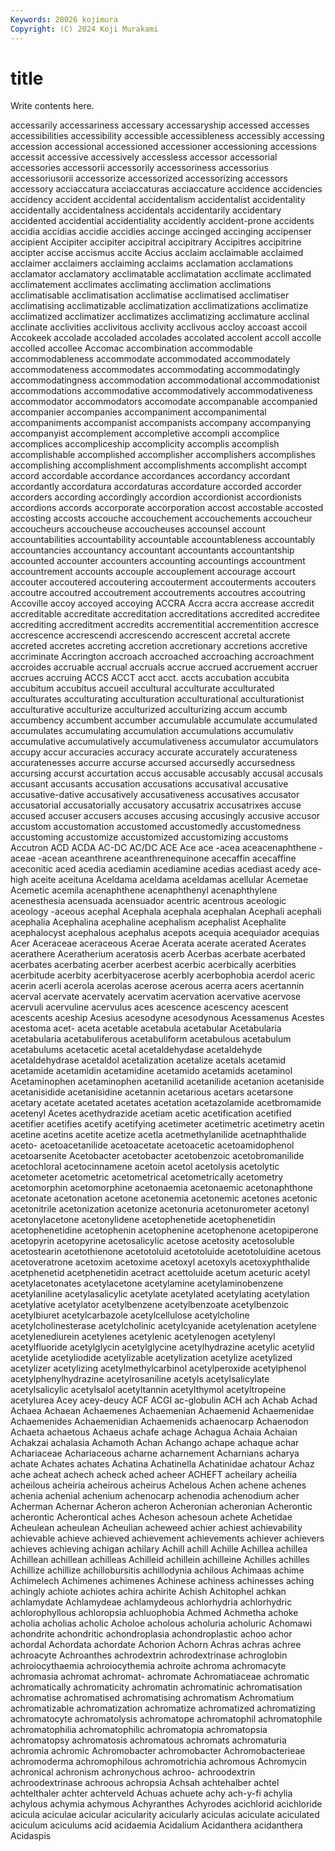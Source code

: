 ```yaml
---
Keywords: 28026 kojimura
Copyright: (C) 2024 Koji Murakami
---
```


# title

Write contents here.



 accessarily accessariness accessary
accessaryship accessed accesses accessibilities accessibility accessible accessibleness accessibly accessing accession
accessional accessioned accessioner accessioning accessions accessit accessive accessively accessless accessor
accessorial accessories accessorii accessorily accessoriness accessorius accessoriusorii accessorize accessorized accessorizing
accessors accessory acciaccatura acciaccaturas acciaccature accidence accidencies accidency accident accidental
accidentalism accidentalist accidentality accidentally accidentalness accidentals accidentarily accidentary accidented accidential
accidentiality accidently accident-prone accidents accidia accidias accidie accidies accinge accinged
accinging accipenser accipient Accipiter accipiter accipitral accipitrary Accipitres accipitrine accipter
accise accismus accite Accius acclaim acclaimable acclaimed acclaimer acclaimers acclaiming
acclaims acclamation acclamations acclamator acclamatory acclimatable acclimatation acclimate acclimated acclimatement
acclimates acclimating acclimation acclimations acclimatisable acclimatisation acclimatise acclimatised acclimatiser acclimatising
acclimatizable acclimatization acclimatizations acclimatize acclimatized acclimatizer acclimatizes acclimatizing acclimature acclinal
acclinate acclivities acclivitous acclivity acclivous accloy accoast accoil Accokeek accolade
accoladed accolades accolated accolent accoll accolle accolled accollee Accomac accombination
accommodable accommodableness accommodate accommodated accommodately accommodateness accommodates accommodating accommodatingly accommodatingness
accommodation accommodational accommodationist accommodations accommodative accommodatively accommodativeness accommodator accommodators accomodate
accompanable accompanied accompanier accompanies accompaniment accompanimental accompaniments accompanist accompanists accompany
accompanying accompanyist accomplement accompletive accompli accomplice accomplices accompliceship accomplicity accomplis
accomplish accomplishable accomplished accomplisher accomplishers accomplishes accomplishing accomplishment accomplishments accomplisht
accompt accord accordable accordance accordances accordancy accordant accordantly accordatura accordaturas
accordature accorded accorder accorders according accordingly accordion accordionist accordionists accordions
accords accorporate accorporation accost accostable accosted accosting accosts accouche accouchement
accouchements accoucheur accoucheurs accoucheuse accoucheuses accounsel account accountabilities accountability accountable
accountableness accountably accountancies accountancy accountant accountants accountantship accounted accounter accounters
accounting accountings accountment accountrement accounts accouple accouplement accourage accourt accouter
accoutered accoutering accouterment accouterments accouters accoutre accoutred accoutrement accoutrements accoutres
accoutring Accoville accoy accoyed accoying ACCRA Accra accra accrease accredit
accreditable accreditate accreditation accreditations accredited accreditee accrediting accreditment accredits accrementitial
accrementition accresce accrescence accrescendi accrescendo accrescent accretal accrete accreted accretes
accreting accretion accretionary accretions accretive accriminate Accrington accroach accroached accroaching
accroachment accroides accruable accrual accruals accrue accrued accruement accruer accrues
accruing ACCS ACCT acct acct. accts accubation accubita accubitum accubitus
accueil accultural acculturate acculturated acculturates acculturating acculturation acculturational acculturationist acculturative
acculturize acculturized acculturizing accum accumb accumbency accumbent accumber accumulable accumulate
accumulated accumulates accumulating accumulation accumulations accumulativ accumulative accumulatively accumulativeness accumulator
accumulators accupy accur accuracies accuracy accurate accurately accurateness accuratenesses accurre
accurse accursed accursedly accursedness accursing accurst accurtation accus accusable accusably
accusal accusals accusant accusants accusation accusations accusatival accusative accusative-dative accusatively
accusativeness accusatives accusator accusatorial accusatorially accusatory accusatrix accusatrixes accuse accused
accuser accusers accuses accusing accusingly accusive accusor accustom accustomation accustomed
accustomedly accustomedness accustoming accustomize accustomized accustomizing accustoms Accutron ACD ACDA
AC-DC AC/DC ACE Ace ace -acea aceacenaphthene -aceae -acean aceanthrene
aceanthrenequinone acecaffin acecaffine aceconitic aced acedia acediamin acediamine acedias acediast
acedy ace-high aceite aceituna Aceldama aceldama aceldamas acellular Acemetae Acemetic
acemila acenaphthene acenaphthenyl acenaphthylene acenesthesia acensuada acensuador acentric acentrous aceologic
aceology -aceous acephal Acephala acephala acephalan Acephali acephali acephalia Acephalina
acephaline acephalism acephalist Acephalite acephalocyst acephalous acephalus acepots acequia acequiador
acequias Acer Aceraceae aceraceous Acerae Acerata acerate acerated Acerates acerathere
Aceratherium aceratosis acerb Acerbas acerbate acerbated acerbates acerbating acerber acerbest
acerbic acerbically acerbities acerbitude acerbity acerbityacerose acerbly acerbophobia acerdol aceric
acerin acerli acerola acerolas acerose acerous acerra acers acertannin acerval
acervate acervately acervatim acervation acervative acervose acervuli acervuline acervulus aces
acescence acescency acescent acescents aceship Acesius acesodyne acesodynous Acessamenus Acestes
acestoma acet- aceta acetable acetabula acetabular Acetabularia acetabularia acetabuliferous acetabuliform
acetabulous acetabulum acetabulums acetacetic acetal acetaldehydase acetaldehyde acetaldehydrase acetaldol acetalization
acetalize acetals acetamid acetamide acetamidin acetamidine acetamido acetamids acetaminol Acetaminophen
acetaminophen acetanilid acetanilide acetanion acetaniside acetanisidide acetanisidine acetannin acetarious acetars
acetarsone acetary acetate acetated acetates acetation acetazolamide acetbromamide acetenyl Acetes
acethydrazide acetiam acetic acetification acetified acetifier acetifies acetify acetifying acetimeter
acetimetric acetimetry acetin acetine acetins acetite acetize acetla acetmethylanilide acetnaphthalide
aceto- acetoacetanilide acetoacetate acetoacetic acetoamidophenol acetoarsenite Acetobacter acetobacter acetobenzoic acetobromanilide
acetochloral acetocinnamene acetoin acetol acetolysis acetolytic acetometer acetometric acetometrical acetometrically
acetometry acetomorphin acetomorphine acetonaemia acetonaemic acetonaphthone acetonate acetonation acetone acetonemia
acetonemic acetones acetonic acetonitrile acetonization acetonize acetonuria acetonurometer acetonyl acetonylacetone
acetonylidene acetophenetide acetophenetidin acetophenetidine acetophenin acetophenine acetophenone acetopiperone acetopyrin acetopyrine
acetosalicylic acetose acetosity acetosoluble acetostearin acetothienone acetotoluid acetotoluide acetotoluidine acetous
acetoveratrone acetoxim acetoxime acetoxyl acetoxyls acetoxyphthalide acetphenetid acetphenetidin acetract acettoluide
acetum aceturic acetyl acetylacetonates acetylacetone acetylamine acetylaminobenzene acetylaniline acetylasalicylic acetylate
acetylated acetylating acetylation acetylative acetylator acetylbenzene acetylbenzoate acetylbenzoic acetylbiuret acetylcarbazole
acetylcellulose acetylcholine acetylcholinesterase acetylcholinic acetylcyanide acetylenation acetylene acetylenediurein acetylenes acetylenic
acetylenogen acetylenyl acetylfluoride acetylglycin acetylglycine acetylhydrazine acetylic acetylid acetylide acetyliodide
acetylizable acetylization acetylize acetylized acetylizer acetylizing acetylmethylcarbinol acetylperoxide acetylphenol acetylphenylhydrazine
acetylrosaniline acetyls acetylsalicylate acetylsalicylic acetylsalol acetyltannin acetylthymol acetyltropeine acetylurea Acey
acey-deucy ACF ACGI ac-globulin ACH ach Achab Achad Achaea Achaean
Achaemenes Achaemenian Achaemenid Achaemenidae Achaemenides Achaemenidian Achaemenids achaenocarp Achaenodon Achaeta
achaetous Achaeus achafe achage Achagua Achaia Achaian Achakzai achalasia Achamoth
Achan Achango achape achaque achar Achariaceae Achariaceous acharne acharnement Acharnians
acharya achate Achates achates Achatina Achatinella Achatinidae achatour Achaz ache
acheat achech acheck ached acheer ACHEFT acheilary acheilia acheilous acheiria
acheirous acheirus Achelous Achen achene achenes achenia achenial achenium achenocarp
achenodia achenodium acher Acherman Achernar Acheron acheron Acheronian acheronian Acherontic
acherontic Acherontical aches Acheson achesoun achete Achetidae Acheulean acheulean Acheulian
acheweed achier achiest achievability achievable achieve achieved achievement achievements achiever
achievers achieves achieving achigan achilary Achill achill Achille Achillea achillea
Achillean achillean achilleas Achilleid achillein achilleine Achilles achilles Achillize achillize
achillobursitis achillodynia achilous Achimaas achime Achimelech Achimenes achimenes Achinese achiness
achinesses aching achingly achiote achiotes achira achirite Achish Achitophel achkan
achlamydate Achlamydeae achlamydeous achlorhydria achlorhydric achlorophyllous achloropsia achluophobia Achmed Achmetha
achoke acholia acholias acholic Acholoe acholous acholuria acholuric Achomawi achondrite
achondritic achondroplasia achondroplastic achoo achor achordal Achordata achordate Achorion Achorn
Achras achras achree achroacyte Achroanthes achrodextrin achrodextrinase achroglobin achroiocythaemia achroiocythemia
achroite achroma achromacyte achromasia achromat achromat- achromate Achromatiaceae achromatic achromatically
achromaticity achromatin achromatinic achromatisation achromatise achromatised achromatising achromatism Achromatium achromatizable
achromatization achromatize achromatized achromatizing achromatocyte achromatolysis achromatope achromatophil achromatophile achromatophilia
achromatophilic achromatopia achromatopsia achromatopsy achromatosis achromatous achromats achromaturia achromia achromic
Achromobacter achromobacter Achromobacterieae achromoderma achromophilous achromotrichia achromous Achromycin achronical achronism
achronychous achroo- achroodextrin achroodextrinase achroous achropsia Achsah achtehalber achtel achtelthaler
achter achterveld Achuas achuete achy ach-y-fi achylia achylous achymia achymous
Achyranthes Achyrodes acichlorid acichloride acicula aciculae acicular acicularity acicularly aciculas
aciculate aciculated aciculum aciculums acid acidaemia Acidalium Acidanthera acidanthera Acidaspis
